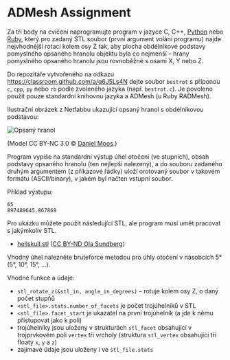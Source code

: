 # ADMesh Assignment

Za tři body na cvičení naprogramujte program v jazyce C, C++,
[Python](https://pypi.org/project/admesh/) nebo
[Ruby](https://rubygems.org/gems/radmesh/),
který pro zadaný STL soubor (první argument volání programu) najde nejvhodnější
rotaci kolem osy Z tak, aby plocha obdélníkové podstavy pomyslného opsaného
hranolu objektu byla co nejmenší – hrany pomyslného opsaného hranolu jsou
rovnoběžné s osami X, Y nebo Z.

Do repozitáře vytvořeného na odkazu https://classroom.github.com/a/q6J5Ls4N
dejte soubor `bestrot` s příponou `c`, `cpp`, `py` nebo `rb` podle zvoleného
jazyka (např. `bestrot.c`). Je povoleno použít pouze standardní knihovnu jazyka
a ADMesh (u Ruby RADMesh).

Ilustrační obrázek z Netfabbu ukazující opsaný hranol s obdélníkovou podstavou:

![Opsaný hranol](boundingbox.png)

(Model CC BY-NC 3.0 © [Daniel Moos](https://www.thingiverse.com/thing:50212).)

Program vypíše na standardní výstup úhel otočení (ve stupních), obsah podstavy
opsaného hranolu (ten nejlepší nalezený), a do souboru zadaného druhým
argumentem (z příkazové řádky) uloží orotovaný soubor v takovém formátu
(ASCII/binary), v jakém byl načten
vstupní soubor.

Příklad výstupu:

```
65
897489645.867869
```

Pro ukázku můžete použít následující STL, ale program musí umět pracovat s jakýmkoliv STL.

  * [hellskull.stl](hellskull.stl) ([CC BY-ND Ola Sundberg](https://www.thingiverse.com/thing:479949))

Vhodný úhel nalezněte bruteforce metodou pro úhly otočení v násobcích 5°
(5°, 10°, 15°, ...).

Vhodné funkce a údaje:

  * `stl_rotate_z(&stl_in, angle_in_degrees)` – rotuje kolem osy Z, o daný počet stupňů
  * `<stl_file>.stats.number_of_facets` je počet trojúhelníků v STL
  * `<stl_file>.facet_start` je ukazatel na první trojúhelník (a jde k němu přistupovat jako k poli)
  * trojúhelníky jsou uloženy v strukturách `stl_facet` obsahující v trojprvkovém poli `vertex` tři vrcholy (struktura `stl_vertex` obsahující tři floaty `x`, `y` a `z`)
  * zajímavé údaje jsou uloženy i ve `stl_file.stats`
